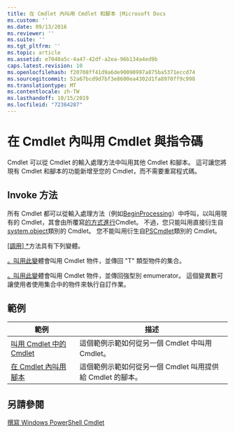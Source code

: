 ```yaml
---
title: 在 Cmdlet 內叫用 Cmdlet 和腳本 |Microsoft Docs
ms.custom: ''
ms.date: 09/13/2016
ms.reviewer: ''
ms.suite: ''
ms.tgt_pltfrm: ''
ms.topic: article
ms.assetid: e7040a5c-4a47-42df-a2ea-96b134a4ed9b
caps.latest.revision: 10
ms.openlocfilehash: f20708ff41d9a6de90090997a875ba5371eccd74
ms.sourcegitcommit: 52a67bcd9d7bf3e8600ea4302d1fa8970ff9c998
ms.translationtype: MT
ms.contentlocale: zh-TW
ms.lasthandoff: 10/15/2019
ms.locfileid: "72364287"
---
```

# <a name="invoking-cmdlets-and-scripts-within-a-cmdlet"></a>在 Cmdlet 內叫用 Cmdlet 與指令碼

Cmdlet 可以從 Cmdlet 的輸入處理方法中叫用其他 Cmdlet 和腳本。 這可讓您將現有 Cmdlet 和腳本的功能新增至您的 Cmdlet，而不需要重寫程式碼。

## <a name="the-invoke-method"></a>Invoke 方法

所有 Cmdlet 都可以從輸入處理方法（例如[BeginProcessing](/dotnet/api/System.Management.Automation.Cmdlet.BeginProcessing)）中呼叫，以叫用現有的 Cmdlet，其會由所覆寫[的方式進行](/dotnet/api/System.Management.Automation.Cmdlet.Invoke)Cmdlet。 不過，您只能叫用直接衍生自[system.object](/dotnet/api/System.Management.Automation.Cmdlet)類別的 Cmdlet。 您不能叫用衍生自[PSCmdlet](/dotnet/api/System.Management.Automation.PSCmdlet)類別的 Cmdlet。

[[調用] *](/dotnet/api/System.Management.Automation.Cmdlet.Invoke)方法具有下列變體。

[。叫用此變](/dotnet/api/System.Management.Automation.Cmdlet.Invoke)體會叫用 Cmdlet 物件，並傳回 "T" 類型物件的集合。

[。叫用此變](/dotnet/api/System.Management.Automation.Cmdlet.Invoke)體會叫用 Cmdlet 物件，並傳回強型別 emumerator。 這個變異數可讓使用者使用集合中的物件來執行自訂作業。

## <a name="examples"></a>範例

|範例|描述|
|-------------|-----------------|
|[叫用 Cmdlet 中的 Cmdlet](./how-to-invoke-a-cmdlet-from-within-a-cmdlet.md)|這個範例示範如何從另一個 Cmdlet 中叫用 Cmdlet。|
|[在 Cmdlet 內叫用腳本](./how-to-invoke-scripts-within-a-cmdlet.md)|這個範例示範如何從另一個 Cmdlet 叫用提供給 Cmdlet 的腳本。|

## <a name="see-also"></a>另請參閱

[撰寫 Windows PowerShell Cmdlet](./writing-a-windows-powershell-cmdlet.md)
